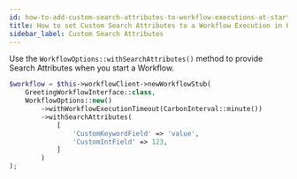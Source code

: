 ```yaml
---
id: how-to-add-custom-search-attributes-to-workflow-executions-at-start-time-in-php
title: How to set Custom Search Attributes to a Workflow Execution in PHP
sidebar_label: Custom Search Attributes
---
```


Use the `WorkflowOptions::withSearchAttributes()` method to provide Search Attributes when you start a Workflow.

```php
$workflow = $this->workflowClient->newWorkflowStub(
    GreetingWorkflowInterface::class,
    WorkflowOptions::new()
        ->withWorkflowExecutionTimeout(CarbonInterval::minute())
        ->withSearchAttributes(
            [
                'CustomKeywordField' => 'value',
                'CustomIntField' => 123,
            ]
        )
);
```
